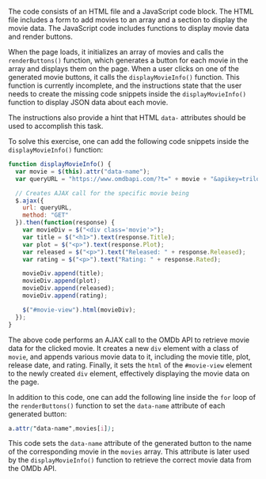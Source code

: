 The code consists of an HTML file and a JavaScript code block. The HTML file includes a form to add movies to an array and a section to display the movie data. The JavaScript code includes functions to display movie data and render buttons.

When the page loads, it initializes an array of movies and calls the `renderButtons()` function, which generates a button for each movie in the array and displays them on the page. When a user clicks on one of the generated movie buttons, it calls the `displayMovieInfo()` function. This function is currently incomplete, and the instructions state that the user needs to create the missing code snippets inside the `displayMovieInfo()` function to display JSON data about each movie.

The instructions also provide a hint that HTML `data-` attributes should be used to accomplish this task.

To solve this exercise, one can add the following code snippets inside the `displayMovieInfo()` function:

```javascript
function displayMovieInfo() {
  var movie = $(this).attr("data-name");
  var queryURL = "https://www.omdbapi.com/?t=" + movie + "&apikey=trilogy";

  // Creates AJAX call for the specific movie being 
  $.ajax({
    url: queryURL,
    method: "GET"
  }).then(function(response) {
    var movieDiv = $("<div class='movie'>");
    var title = $("<h1>").text(response.Title);
    var plot = $("<p>").text(response.Plot);
    var released = $("<p>").text("Released: " + response.Released);
    var rating = $("<p>").text("Rating: " + response.Rated);

    movieDiv.append(title);
    movieDiv.append(plot);
    movieDiv.append(released);
    movieDiv.append(rating);

    $("#movie-view").html(movieDiv);
  });
}

```
The above code performs an AJAX call to the OMDb API to retrieve movie data for the clicked movie. It creates a new `div` element with a class of `movie`, and appends various movie data to it, including the movie title, plot, release date, and rating. Finally, it sets the `html` of the `#movie-view` element to the newly created `div` element, effectively displaying the movie data on the page.

In addition to this code, one can add the following line inside the `for` loop of the `renderButtons()` function to set the `data-name` attribute of each generated button:
```css
a.attr("data-name",movies[i]);

```
This code sets the `data-name` attribute of the generated button to the name of the corresponding movie in the `movies` array. This attribute is later used by the `displayMovieInfo()` function to retrieve the correct movie data from the OMDb API.